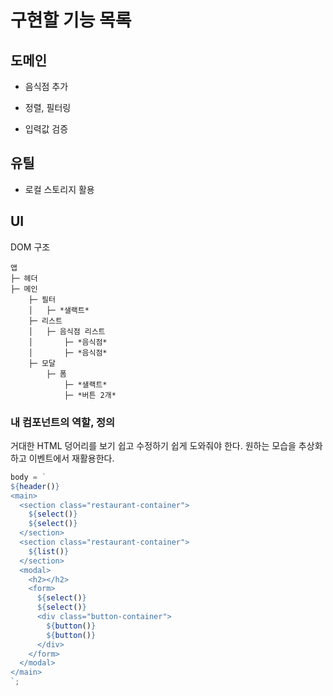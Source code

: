 # 구현할 기능 목록

## 도메인

- 음식점 추가

- 정렬, 필터링

- 입력값 검증

## 유틸

- 로컬 스토리지 활용

## UI

DOM 구조

```
앱
├─ 헤더
├─ 메인
    ├─ 필터
    │   ├─ *샐랙트*
    ├─ 리스트
    │   ├─ 음식점 리스트
    │       ├─ *음식점*
    │       ├─ *음식점*
    ├─ 모달
        ├─ 폼
            ├─ *샐랙트*
            ├─ *버튼 2개*
```

### 내 컴포넌트의 역할, 정의

거대한 HTML 덩어리를 보기 쉽고 수정하기 쉽게 도와줘야 한다.
원하는 모습을 추상화하고 이벤트에서 재활용한다.

```javascript
body = `
${header()}
<main>
  <section class="restaurant-container">
    ${select()}
    ${select()}
  </section>
  <section class="restaurant-container">
    ${list()}
  </section>
  <modal>
    <h2></h2>
    <form>
      ${select()}
      ${select()}
      <div class="button-container">
        ${button()}
        ${button()}
      </div>
    </form>
  </modal>
</main>
`;
```
